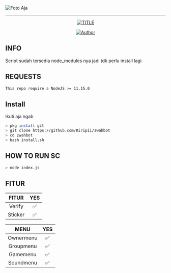![Foto Aja](https://raw.githubusercontent.com/Riripii/zwahbot/master/src/Farhanjs/depresod.jpg)
<br>

---

<p align="center">
<a href="#"><img title="TITLE" src="https://img.shields.io/badge/-ZWAH--BOTZ-green?colorA=%23ff0000&colorB=%23017e40&style=for-the-badge"></a>
</p>
<p align="center">
<a href="https://github.com/Riripii"><img title="Author" src="https://img.shields.io/badge/AUTHOR-FARHAN-orange?style=for-the-badge&logo=github"></a>
</p>

## INFO
Script sudah tersedia node_modules nya jadi tdk perlu install lagi

## REQUESTS
```bash
This repo require a NodeJS >= 11.15.0
```

## Install
Ikuti aja ngab

```bash
> pkg install git
> git clone https://github.com/Riripii/zwahbot
> cd zwahbot
> bash install.sh
```

## HOW TO RUN SC

```bash
> node index.js
```

## FITUR

 FITUR | YES |
| :-----------------: | :-------: |
| Verify|✅|
| Sticker|✅|

 MENU | YES |
| :-----------------: | :-------: |
| Ownermenu|✅|
| Groupmenu|✅|
| Gamemenu|✅|
| Soundmenu|✅|
